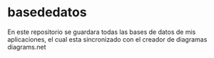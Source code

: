 # basededatos
En este repositorio se guardara todas las bases de datos de mis aplicaciones, el cual esta sincronizado con el creador de diagramas  diagrams.net
